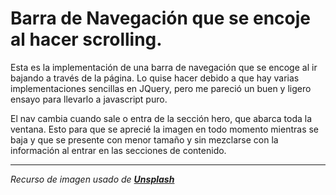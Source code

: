 # Barra de Navegación que se encoje al hacer scrolling.

Esta es la implementación de una barra de navegación que se encoge al ir bajando a través de la página. Lo quise hacer debido a que hay varias implementaciones sencillas en JQuery, pero me pareció un buen y ligero ensayo para llevarlo a javascript puro.

El nav cambia cuando sale o entra de la sección hero, que abarca toda la ventana. Esto para que se aprecié la imagen en todo momento mientras se baja y que se presente con menor tamaño y sin mezclarse con la información al entrar en las secciones de contenido.

---
_Recurso de imagen usado de_ __*[Unsplash]*__

[Unsplash]: http://unsplash.com


